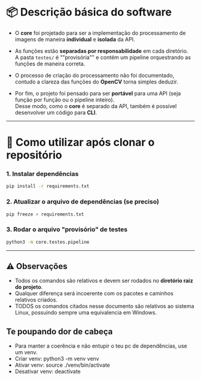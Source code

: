 # 📦 Descrição básica do software

- O **core** foi projetado para ser a implementação do processamento de imagens de maneira **individual** e **isolada** da API.  

- As funções estão **separadas por responsabilidade** em cada diretório.  
  A pasta `testes/` é ""provisória"" e contém um pipeline orquestrando as funções de maneira correta.  

- O processo de criação do processamento não foi documentado, contudo a clareza das funções do **OpenCV** torna simples deduzir.  

- Por fim, o projeto foi pensado para ser **portável** para uma API (seja função por função ou o pipeline inteiro).  
  Desse modo, como o **core** é separado da API, também é possível desenvolver um código para **CLI**.  

---

# 🚀 Como utilizar após clonar o repositório

### 1. Instalar dependências
```bash
pip install -r requirements.txt
```

### 2. Atualizar o arquivo de dependências (se preciso)
```bash
pip freeze > requirements.txt
```

### 3. Rodar o arquivo "provisório" de testes
```bash
python3 -m core.testes.pipeline
```

---

## ⚠️ Observações
- Todos os comandos são relativos e devem ser rodados no **diretório raiz do projeto**.  
- Qualquer diferença será incoerente com os pacotes e caminhos relativos criados. 
- TODOS os comandos citados nesse documento são relativos ao sistema Linux, possuindo sempre uma equivalencia em Windows.


## Te poupando dor de cabeça
- Para manter a coerência e não entupir o teu pc de dependências, use um venv.
- Criar venv: python3 -m venv venv
- Ativar venv: source ./venv/bin/activate
- Desativar venv: deactivate